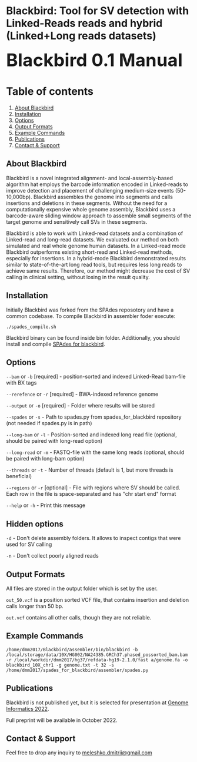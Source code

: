 Blackbird: Tool for SV detection with Linked-Reads reads and hybrid (Linked+Long reads datasets)
======
<font size=20>__Blackbird 0.1 Manual__</font>


# Table of contents
1. [About Blackbird](about-blackbird)
2. [Installation](#installation)
3. [Options](#options)
4. [Output Formats](#output-formats)
5. [Example Commands](#example-commands)
6. [Publications](#publications)
7. [Contact & Support](#contact)


## About Blackbird

Blackbird is a novel integrated alignment- and local-assembly-based algorithm hat employs the barcode information encoded in Linked-reads to improve
detection and placement of challenging medium-size events (50-10,000bp).
Blackbird assembles the genome into segments and calls insertions and deletions in these segments. Without the need
for a computationally expensive whole genome assembly, Blackbird uses a barcode-aware
sliding window approach to assemble small segments of the target genome and sensitively call
SVs in these segments.

Blackbird is able to work with Linked-read datasets and a combination of Linked-read
and long-read datasets. We evaluated our method on both simulated and real whole genome
human datasets. In a Linked-read mode Blackbird outperforms existing short-read and
Linked-read methods, especially for insertions. In a hybrid-mode Blackbird demonstrated
results similar to state-of-the-art long read tools, but requires less long reads to achieve same
results. Therefore, our method might decrease the cost of SV calling in clinical
setting, without losing in the result quality.


## Installation

Initially Blackbird was forked from the SPAdes reposotory and have a common codebase.
To compile Blackbird in assembler foder execute:

```
./spades_compile.sh
```

Blackbird binary can be found inside bin folder. Additionally, you should install and compile [SPAdes for blackbird](https://github.com/1dayac/spades_for_blackbird).

## Options

`--bam` or `-b` [required] - position-sorted and indexed Linked-Read bam-file with BX tags

`--rerefence` or `-r` [required] - BWA-indexed reference genome

`--output` or `-o` [required] - Folder where results will be stored

`--spades` or `-s` - Path to spades.py from spades_for_blackbird repository (not needed if spades.py is in path)

`--long-bam` or `-l` - Position-sorted and indexed long read file (optional, should be paired with long-read option)

`--long-read` or `-m` - FASTQ-file with the same long reads (optional, should be paired with long-bam option)

`--threads` or `-t` - Number of threads (default is 1, but more threads is beneficial)

`--regions` or `-r` [optional] - File with regions where SV should be called. Each row in the file is space-separated and has "chr start end" format

`--help` or `-h` - Print this message

## Hidden options

`-d` - Don't delete assembly folders. It allows to inspect contigs that were used for SV calling

`-n` - Don't collect poorly aligned reads

## Output Formats

All files are stored in the output folder which is set by the user.

`out_50.vcf` is a position sorted VCF file, that contains insertion and deletion calls longer than 50 bp.

`out.vcf` contains all other calls, though they are not reliable. 

## Example Commands

`/home/dmm2017/Blackbird/assembler/bin/blackbird -b /local/storage/data/10X/HG002/NA24385.GRCh37.phased_possorted_bam.bam -r /local/workdir/dmm2017/hg37/refdata-hg19-2.1.0/fast
a/genome.fa -o blackbird_10X_chr1 -g genome.txt -t 32 -s /home/dmm2017/spades_for_blackbird/assembler/spades.py`

## Publications

Blackbird is not published yet, but it is selected for presentation at [Genome Informatics 2022](https://coursesandconferences.wellcomeconnectingscience.org/event/genome-informatics-20220921/).

Full preprint will be available in October 2022.

## Contact & Support

Feel free to drop any inquiry to [meleshko.dmitrii@gmail.com](mailto:meleshko.dmitrii@gmail.com) 